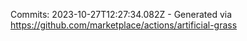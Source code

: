 Commits: 2023-10-27T12:27:34.082Z - Generated via https://github.com/marketplace/actions/artificial-grass
<br>
